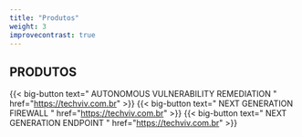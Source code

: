 ```yaml
---
title: "Produtos"
weight: 3
improvecontrast: true
---
```


## PRODUTOS

{{< big-button text=" AUTONOMOUS VULNERABILITY REMEDIATION " href="https://techviv.com.br" >}}
{{< big-button text=" NEXT GENERATION FIREWALL " href="https://techviv.com.br" >}}
{{< big-button text=" NEXT GENERATION ENDPOINT " href="https://techviv.com.br" >}}



